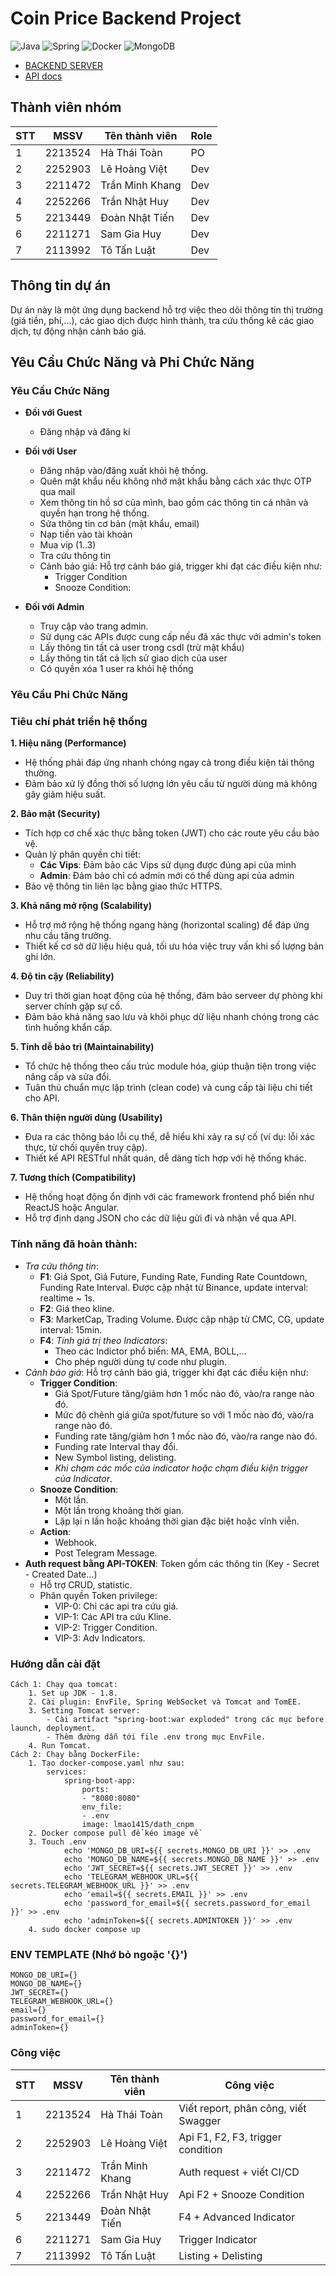 # Coin Price Backend Project
![Java](https://img.shields.io/badge/Java-ED8B00?style=for-the-badge&logo=java&logoColor=white) ![Spring](https://img.shields.io/badge/Spring-6DB33F?style=for-the-badge&logo=spring&logoColor=white) ![Docker](https://img.shields.io/badge/Docker-2496ED?style=for-the-badge&logo=docker&logoColor=white) ![MongoDB](https://img.shields.io/badge/MongoDB-47A248?style=for-the-badge&logo=mongodb&logoColor=white)

- [BACKEND SERVER](https://a2-price.thuanle.me/)
- [API docs](https://dath.hcmutssps.id.vn/docs/)

## Thành viên nhóm
|STT | MSSV    | Tên thành viên      | Role | 
|----|---------|---------------------|------|
|1   | 2213524 | Hà Thái Toàn        | PO   |
|2   | 2252903 | Lê Hoàng Việt       | Dev  |
|3   | 2211472 | Trần Minh Khang     | Dev  |
|4   | 2252266 | Trần Nhật Huy       | Dev  |
|5   | 2213449 | Đoàn Nhật Tiến      | Dev  |
|6   | 2211271 | Sam Gia Huy         | Dev  |
|7   | 2113992 | Tô Tấn Luật         | Dev  |

## Thông tin dự án
Dự án này là một ứng dụng backend hỗ trợ việc theo dõi thông tin thị trường (giá tiền, phí,...), các giao dịch được hình thành, tra cứu thống kê các giao dịch, tự động nhận cảnh báo giá.

## Yêu Cầu Chức Năng và Phi Chức Năng
### Yêu Cầu Chức Năng
- **Đối với Guest**
  - Đăng nhập và đăng kí
- **Đối với User**
  - Đăng nhập vào/đăng xuất khỏi hệ thống.
  - Quên mật khẩu nếu không nhớ mật khẩu bằng cách xác thực OTP qua mail
  - Xem thông tin hồ sơ của mình, bao gồm các thông tin cá nhân và quyền hạn trong hệ thống.
  - Sửa thông tin cơ bản (mật khẩu, email)
  - Nạp tiền vào tài khoản
  - Mua vip (1..3)
  - Tra cứu thông tin
  - Cảnh báo giá: Hỗ trợ cảnh báo giá, trigger khi đạt các điều kiện như:
    - Trigger Condition 
    - Snooze Condition:

- **Đối với Admin**
  - Truy cập vào trang admin.
  - Sử dụng các APIs được cung cấp nếu đã xác thực với admin's token
  - Lấy thông tin tất cả user trong csdl (trừ mật khẩu)
  - Lấy thông tin tất cả lịch sử giao dịch của user
  - Có quyền xóa 1 user ra khỏi hệ thống
### Yêu Cầu Phi Chức Năng

### Tiêu chí phát triển hệ thống

**1. Hiệu năng (Performance)**
- Hệ thống phải đáp ứng nhanh chóng ngay cả trong điều kiện tải thông thường.
- Đảm bảo xử lý đồng thời số lượng lớn yêu cầu từ người dùng mà không gây giảm hiệu suất.

**2. Bảo mật (Security)**
- Tích hợp cơ chế xác thực bằng token (JWT) cho các route yêu cầu bảo vệ.
- Quản lý phân quyền chi tiết:
  - **Các Vips**: Đảm bảo các Vips sử dụng được đúng api của mình
  - **Admin**: Đảm bảo chỉ có admin mới có thể dùng api của admin
- Bảo vệ thông tin liên lạc bằng giao thức HTTPS.

**3. Khả năng mở rộng (Scalability)**
- Hỗ trợ mở rộng hệ thống ngang hàng (horizontal scaling) để đáp ứng nhu cầu tăng trưởng.
- Thiết kế cơ sở dữ liệu hiệu quả, tối ưu hóa việc truy vấn khi số lượng bản ghi lớn.

**4. Độ tin cậy (Reliability)**
- Duy trì thời gian hoạt động của hệ thống, đảm bảo serveer dự phòng khi server chính gặp sự cố.
- Đảm bảo khả năng sao lưu và khôi phục dữ liệu nhanh chóng trong các tình huống khẩn cấp.

**5. Tính dễ bảo trì (Maintainability)**
- Tổ chức hệ thống theo cấu trúc module hóa, giúp thuận tiện trong việc nâng cấp và sửa đổi.
- Tuân thủ chuẩn mực lập trình (clean code) và cung cấp tài liệu chi tiết cho API.

**6. Thân thiện người dùng (Usability)**
- Đưa ra các thông báo lỗi cụ thể, dễ hiểu khi xảy ra sự cố (ví dụ: lỗi xác thực, từ chối quyền truy cập).
- Thiết kế API RESTful nhất quán, dễ dàng tích hợp với hệ thống khác.

**7. Tương thích (Compatibility)**
- Hệ thống hoạt động ổn định với các framework frontend phổ biến như ReactJS hoặc Angular.
- Hỗ trợ định dạng JSON cho các dữ liệu gửi đi và nhận về qua API.


### Tính năng đã hoàn thành:
- *Tra cứu thông tin*:
    - **F1**: Giá Spot, Giá Future, Funding Rate, Funding Rate Countdown, Funding Rate Interval. Được cập nhật từ Binance, update interval: realtime ~ 1s.
    - **F2**: Giá theo kline.
    - **F3**: MarketCap, Trading Volume. Được cập nhập từ CMC, CG, update interval: 15min.
    - **F4**: *Tính giá trị theo Indicators*:
        - Theo các Indictor phổ biến: MA, EMA, BOLL,…
        - Cho phép người dùng tự code như plugin.
- *Cảnh báo giá*: Hỗ trợ cảnh báo giá, trigger khi đạt các điều kiện như:
    - **Trigger Condition**: 
        - Giá Spot/Future tăng/giảm hơn 1 mốc nào đó, vào/ra range nào đó.
        - Mức độ chênh giá giữa spot/future so với 1 mốc nào đó, vào/ra range nào đó.
        - Funding rate tăng/giảm hơn 1 mốc nào đó, vào/ra range nào đó.
        - Funding rate Interval thay đổi.
        - New Symbol listing, delisting.
        - *Khi chạm các mốc của indicator hoặc chạm điều kiện trigger của Indicator*.
    - **Snooze Condition**:
        - Một lần.
        - Một lần trong khoảng thời gian.
        - Lặp lại n lần hoặc khoảng thời gian đặc biệt hoặc vĩnh viễn.
    - **Action**:
        - Webhook.
        - Post Telegram Message.
- **Auth request bằng API-TOKEN**: Token gồm các thông tin (Key - Secret - Created Date...)
    - Hỗ trợ CRUD, statistic.
    - Phân quyền Token privilege:
        - VIP-0: Chỉ các api tra cứu giá.
        - VIP-1: Các API tra cứu Kline.
        - VIP-2: Trigger Condition.
        - VIP-3: Adv Indicators.

### Hướng dẫn cài đặt
```basg
Cách 1: Chạy qua tomcat:
    1. Set up JDK - 1.8.
    2. Cài plugin: EnvFile, Spring WebSocket và Tomcat and TomEE.
    3. Setting Tomcat server: 
        - Cài artifact "spring-boot:war exploded" trong các mục before launch, deployment.
        - Thêm đường dẫn tới file .env trong mục EnvFile.
    4. Run Tomcat.
Cách 2: Chạy bằng DockerFile:
    1. Tạo docker-compose.yaml như sau:
        services:
            spring-boot-app:
                ports:
                - "8080:8080"
                env_file:
                - .env
                image: lmao1415/dath_cnpm
    2. Docker compose pull để kéo image về
    3. Touch .env
            echo 'MONGO_DB_URI=${{ secrets.MONGO_DB_URI }}' >> .env 
            echo 'MONGO_DB_NAME=${{ secrets.MONGO_DB_NAME }}' >> .env 
            echo 'JWT_SECRET=${{ secrets.JWT_SECRET }}' >> .env 
            echo 'TELEGRAM_WEBHOOK_URL=${{ secrets.TELEGRAM_WEBHOOK_URL }}' >> .env 
            echo 'email=${{ secrets.EMAIL }}' >> .env 
            echo 'password_for_email=${{ secrets.password_for_email }}' >> .env 
            echo 'adminToken=${{ secrets.ADMINTOKEN }}' >> .env  
    4. sudo docker compose up
```
### ENV TEMPLATE (Nhớ bỏ ngoặc '{}')
```basg
MONGO_DB_URI={}
MONGO_DB_NAME={}
JWT_SECRET={}
TELEGRAM_WEBHOOK_URL={}
email={}
password_for_email={}
adminToken={}
```
### Công việc
|STT | MSSV    | Tên thành viên      | Công việc | 
|----|---------|---------------------|------|
|1   | 2213524 | Hà Thái Toàn        | Viết report, phân công, viết Swagger   |
|2   | 2252903 | Lê Hoàng Việt       | Api F1, F2, F3, trigger condition  |
|3   | 2211472 | Trần Minh Khang     | Auth request + viết CI/CD  |
|4   | 2252266 | Trần Nhật Huy       | Api F2 + Snooze Condition  |
|5   | 2213449 | Đoàn Nhật Tiến      | F4 + Advanced Indicator  |
|6   | 2211271 | Sam Gia Huy         | Trigger Indicator  |
|7   | 2113992 | Tô Tấn Luật         | Listing + Delisting  |

